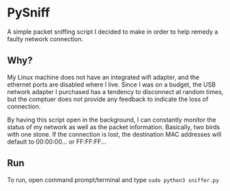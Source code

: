 # PySniff

A simple packet sniffing script I decided to make in order to help remedy a faulty network connection.

## Why?
  My Linux machine does not have an integrated wifi adapter, and the ethernet ports are disabled where I live. Since I was on a budget, the USB network adapter I purchased has a tendency to disconnect at random times, but the comptuer does not provide any feedback to indicate the loss of connection. 
  
  By having this script open in the background, I can constantly monitor the status of my network as well as the packet information. Basically, two birds with one stone. If the connection is lost, the destination MAC addresses will default to 00:00:00... or FF:FF:FF... 
  
## Run

To run, open command prompt/terminal and type `sudo python3 sniffer.py`
